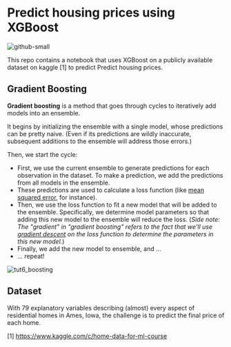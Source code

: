 # Predict housing prices using XGBoost
![github-small](https://storage.googleapis.com/kaggle-competitions/kaggle/5407/media/housesbanner.png)

This repo contains a notebook that uses XGBoost on a publicly available dataset on kaggle [1] to predict Predict housing prices.

## Gradient Boosting

**Gradient boosting** is a method that goes through cycles to iteratively add models into an ensemble.  

It begins by initializing the ensemble with a single model, whose predictions can be pretty naive.  (Even if its predictions are wildly inaccurate, subsequent additions to the ensemble will address those errors.)

Then, we start the cycle:
- First, we use the current ensemble to generate predictions for each observation in the dataset.  To make a prediction, we add the predictions from all models in the ensemble.  
- These predictions are used to calculate a loss function (like [mean squared error](https://en.wikipedia.org/wiki/Mean_squared_error), for instance).
- Then, we use the loss function to fit a new model that will be added to the ensemble.  Specifically, we determine model parameters so that adding this new model to the ensemble will reduce the loss.  (*Side note: The "gradient" in "gradient boosting" refers to the fact that we'll use [gradient descent](https://en.wikipedia.org/wiki/Gradient_descent) on the loss function to determine the parameters in this new model.*)
- Finally, we add the new model to ensemble, and ...
- ... repeat!

![tut6_boosting](https://i.imgur.com/MvCGENh.png)

## Dataset
With 79 explanatory variables describing (almost) every aspect of residential homes in Ames, Iowa, the challenge is to predict the final price of each home.

[1] https://www.kaggle.com/c/home-data-for-ml-course
